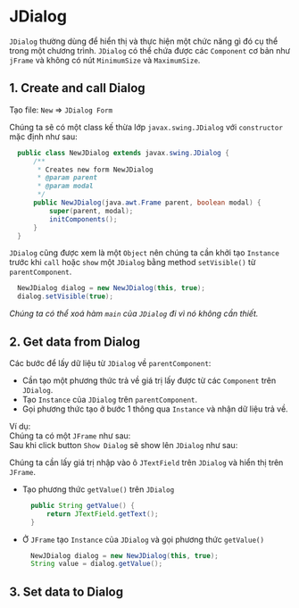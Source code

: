 # JDialog
`JDialog` thường dùng để hiển thị và thực hiện một chức năng gì đó cụ thể trong một chương trình. `JDialog` có thể chứa được các `Component` cơ bản như `jFrame` và không có nút `MinimumSize` và `MaximumSize`.

## 1. Create and call Dialog

Tạo file:  `New` => `JDialog Form`

Chúng ta sẽ có một class kế thừa lớp `javax.swing.JDialog` với `constructor` mặc định như sau:
```java
  public class NewJDialog extends javax.swing.JDialog { 
      /**
       * Creates new form NewJDialog
       * @param parent
       * @param modal
       */
      public NewJDialog(java.awt.Frame parent, boolean modal) {
          super(parent, modal);
          initComponents();
      }
  }
```
`JDialog` cũng được xem là một `Object` nên chúng ta cần khởi tạo `Instance` trước khi `call` hoặc `show` một `JDialog` bằng method `setVisible()` từ `parentComponent`.
```java
  NewJDialog dialog = new NewJDialog(this, true);
  dialog.setVisible(true);
```
_Chúng ta có thể xoá hàm `main` của `JDialog` đi vì nó không cần thiết._

## 2. Get data from Dialog

Các bước để lấy dữ liệu từ `JDialog` về `parentComponent`:
- Cần tạo một phương thức trả về giá trị lấy được từ các `Component` trên `JDialog`.
- Tạo `Instance` của `JDialog` trên `parentComponent`.
- Gọi phương thức tạo ở bước 1 thông qua `Instance` và nhận dữ liệu trả về.

Ví dụ:  
Chúng ta có một `JFrame` như sau:  
Sau khi click button `Show Dialog` sẽ show lên `JDialog` như sau:

Chúng ta cần lấy giá trị nhập vào ô `JTextField` trên `JDialog` và hiển thị trên `JFrame`.

- Tạo phương thức `getValue()` trên `JDialog`

  ```java
    public String getValue() {
        return JTextField.getText();
    }
  ```
  
- Ở `JFrame` tạo `Instance` của `JDialog` và gọi phương thức `getValue()`

  ```java
    NewJDialog dialog = new NewJDialog(this, true);
    String value = dialog.getValue();
  ```


## 3. Set data to Dialog

